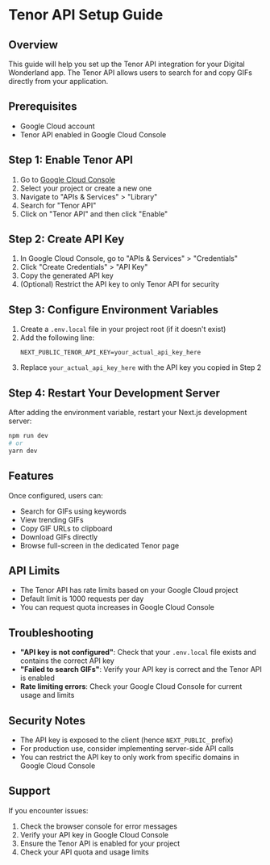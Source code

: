 # Tenor API Setup Guide

## Overview
This guide will help you set up the Tenor API integration for your Digital Wonderland app. The Tenor API allows users to search for and copy GIFs directly from your application.

## Prerequisites
- Google Cloud account
- Tenor API enabled in Google Cloud Console

## Step 1: Enable Tenor API
1. Go to [Google Cloud Console](https://console.cloud.google.com/)
2. Select your project or create a new one
3. Navigate to "APIs & Services" > "Library"
4. Search for "Tenor API"
5. Click on "Tenor API" and then click "Enable"

## Step 2: Create API Key
1. In Google Cloud Console, go to "APIs & Services" > "Credentials"
2. Click "Create Credentials" > "API Key"
3. Copy the generated API key
4. (Optional) Restrict the API key to only Tenor API for security

## Step 3: Configure Environment Variables
1. Create a `.env.local` file in your project root (if it doesn't exist)
2. Add the following line:
   ```
   NEXT_PUBLIC_TENOR_API_KEY=your_actual_api_key_here
   ```
3. Replace `your_actual_api_key_here` with the API key you copied in Step 2

## Step 4: Restart Your Development Server
After adding the environment variable, restart your Next.js development server:
```bash
npm run dev
# or
yarn dev
```

## Features
Once configured, users can:
- Search for GIFs using keywords
- View trending GIFs
- Copy GIF URLs to clipboard
- Download GIFs directly
- Browse full-screen in the dedicated Tenor page

## API Limits
- The Tenor API has rate limits based on your Google Cloud project
- Default limit is 1000 requests per day
- You can request quota increases in Google Cloud Console

## Troubleshooting
- **"API key is not configured"**: Check that your `.env.local` file exists and contains the correct API key
- **"Failed to search GIFs"**: Verify your API key is correct and the Tenor API is enabled
- **Rate limiting errors**: Check your Google Cloud Console for current usage and limits

## Security Notes
- The API key is exposed to the client (hence `NEXT_PUBLIC_` prefix)
- For production use, consider implementing server-side API calls
- You can restrict the API key to only work from specific domains in Google Cloud Console

## Support
If you encounter issues:
1. Check the browser console for error messages
2. Verify your API key in Google Cloud Console
3. Ensure the Tenor API is enabled for your project
4. Check your API quota and usage limits

